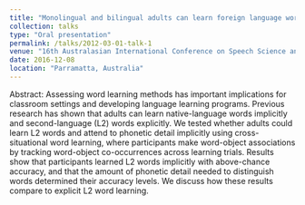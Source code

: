 ```yaml
---
title: "Monolingual and bilingual adults can learn foreign language words implicitly."
collection: talks
type: "Oral presentation"
permalink: /talks/2012-03-01-talk-1
venue: "16th Australasian International Conference on Speech Science and Technology"
date: 2016-12-08
location: "Parramatta, Australia"
---
```


Abstract: Assessing word learning methods has important implications for classroom settings and developing language learning programs. Previous research has shown that adults can learn native-language words implicitly and second-language (L2) words explicitly. We tested whether adults could learn L2 words and attend to phonetic detail implicitly using cross-situational word learning, where participants make word-object associations by tracking word-object co-occurrences across learning trials. Results show that participants learned L2 words implicitly with above-chance accuracy, and that the amount of phonetic detail needed to distinguish words determined their accuracy levels. We discuss how these results compare to explicit L2 word learning.
